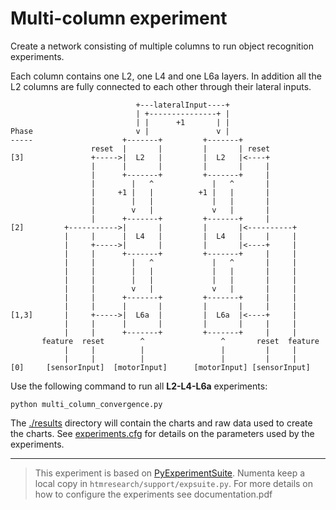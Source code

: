 # Multi-column experiment

Create a network consisting of multiple columns to run object recognition experiments. 

Each column contains one L2, one L4 and one L6a layers. In addition all the L2 columns are fully connected to each other through their lateral inputs.


                                +---lateralInput----+
                                | +---------------+ |
                                | |      +1       | |
    Phase                       v |               v |
    -----                    +-------+         +-------+
                      reset  |       |         |       | reset
    [3]               +----->|  L2   |         |  L2   |<----+
                      |      |       |         |       |     |
                      |      +-------+         +-------+     |
                      |        |   ^             |   ^       |
                      |     +1 |   |          +1 |   |       |
                      |        |   |             |   |       |
                      |        v   |             v   |       |
                      |      +-------+         +-------+     |
    [2]         +----------->|       |         |       |<----------+
                |     |      |  L4   |         |  L4   |     |     |
                |     +----->|       |         |       |<----+     |
                |     |      +-------+         +-------+     |     |
                |     |        |   ^             |   ^       |     |
                |     |        |   |             |   |       |     |
                |     |        |   |             |   |       |     |
                |     |        v   |             v   |       |     |
                |     |      +-------+         +-------+     |     |
                |     |      |       |         |       |     |     |
    [1,3]       |     +----->|  L6a  |         |  L6a  |<----+     |
                |     |      |       |         |       |     |     |
                |     |      +-------+         +-------+     |     |
           feature  reset        ^                 ^       reset  feature
                |     |          |                 |         |     |
                |     |          |                 |         |     |
    [0]     [sensorInput]  [motorInput]      [motorInput] [sensorInput]



Use the following command to run all **L2-L4-L6a** experiments:

    python multi_column_convergence.py


The [./results](./results) directory will contain the charts and raw data used to create the charts.
See [experiments.cfg](experiments.cfg) for details on the parameters used by the experiments.

--------------------------------------------------------------------------------
> This experiment is based on [PyExperimentSuite](https://github.com/rueckstiess/expsuite).
> Numenta keep a local copy in `htmresearch/support/expsuite.py`.
> For more details on how to configure the experiments see documentation.pdf
